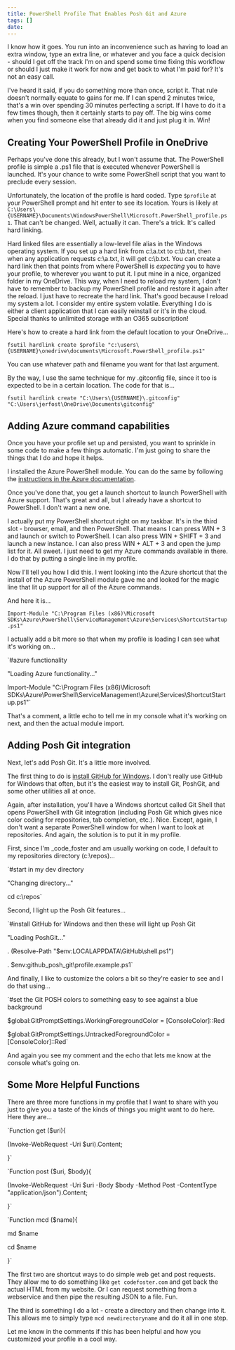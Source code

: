 ```yaml
---
title: PowerShell Profile That Enables Posh Git and Azure
tags: []
date: 
---
```


I know how it goes. You run into an inconvenience such as having to load an extra window, type an extra line, or whatever and you face a quick decision - should I get off the track I'm on and spend some time fixing this workflow or should I just make it work for now and get back to what I'm paid for? It's not an easy call.

I've heard it said, if you do something more than once, script it. That rule doesn't normally equate to gains for me. If I can spend 2 minutes twice, that's a win over spending 30 minutes perfecting a script. If I have to do it a few times though, then it certainly starts to pay off. The big wins come when you find someone else that already did it and just plug it in. Win!

## Creating Your PowerShell Profile in OneDrive

Perhaps you've done this already, but I won't assume that. The PowerShell profile is simple a .ps1 file that is executed whenever PowerShell is launched. It's your chance to write some PowerShell script that you want to preclude every session.

Unfortunately, the location of the profile is hard coded. Type `$profile` at your PowerShell prompt and hit enter to see its location. Yours is likely at `C:\Users\{USERNAME}\Documents\WindowsPowerShell\Microsoft.PowerShell_profile.ps1`. That can't be changed. Well, actually it can. There's a trick. It's called hard linking.

Hard linked files are essentially a low-level file alias in the Windows operating system. If you set up a hard link from c:\a.txt to c:\b.txt, then when any application requests c:\a.txt, it will get c:\b.txt. You can create a hard link then that points from where PowerShell is _expecting_ you to have your profile, to wherever you want to put it. I put mine in a nice, organized folder in my OneDrive. This way, when I need to reload my system, I don't have to remember to backup my PowerShell profile and restore it again after the reload. I just have to recreate the hard link. That's good because I reload my system a lot. I consider my entire system volatile. Everything I do is either a client application that I can easily reinstall or it's in the cloud. Special thanks to unlimited storage with an O365 subscription!

Here's how to create a hard link from the default location to your OneDrive...

`fsutil hardlink create $profile "c:\users\{USERNAME}\onedrive\documents\Microsoft.PowerShell_profile.ps1"`

You can use whatever path and filename you want for that last argument.

By the way, I use the same technique for my .gitconfig file, since it too is expected to be in a certain location. The code for that is...

`fsutil hardlink create "C:\Users\{USERNAME}\.gitconfig" "C:\Users\jerfost\OneDrive\Documents\gitconfig"`

## Adding Azure command capabilities

Once you have your profile set up and persisted, you want to sprinkle in some code to make a few things automatic. I'm just going to share the things that I do and hope it helps.

I installed the Azure PowerShell module. You can do the same by following the [instructions in the Azure documentation](http://azure.microsoft.com/en-us/documentation/articles/install-configure-powershell/).

Once you've done that, you get a launch shortcut to launch PowerShell with Azure support. That's great and all, but I already have a shortcut to PowerShell. I don't want a new one.

I actually put my PowerShell shortcut right on my taskbar. It's in the third slot - browser, email, and then PowerShell. That means I can press WIN + 3 and launch or switch to PowerShell. I can also press WIN + SHIFT + 3 and launch a new instance. I can also press WIN + ALT + 3 and open the jump list for it. All sweet. I just need to get my Azure commands available in there. I do that by putting a single line in my profile.

Now I'll tell you how I did this. I went looking into the Azure shortcut that the install of the Azure PowerShell module gave me and looked for the magic line that lit up support for all of the Azure commands.

And here it is...

`Import-Module "C:\Program Files (x86)\Microsoft SDKs\Azure\PowerShell\ServiceManagement\Azure\Services\ShortcutStartup.ps1"`

I actually add a bit more so that when my profile is loading I can see what it's working on...

`#azure functionality

"Loading Azure functionality..."

Import-Module "C:\Program Files (x86)\Microsoft SDKs\Azure\PowerShell\ServiceManagement\Azure\Services\ShortcutStartup.ps1"`

That's a comment, a little echo to tell me in my console what it's working on next, and then the actual module import.

## Adding Posh Git integration

Next, let's add Posh Git. It's a little more involved.

The first thing to do is [install GitHub for Windows](http://windows.github.com). I don't really use GitHub for Windows that often, but it's the easiest way to install Git, PoshGit, and some other utilities all at once.

Again, after installation, you'll have a Windows shortcut called Git Shell that opens PowerShell with Git integration (including Posh Git which gives nice color coding for repositories, tab completion, etc.). Nice. Except, again, I don't want a separate PowerShell window for when I want to look at repositories. And again, the solution is to put it in my profile.

First, since I'm _code_foster and am usually working on code, I default to my repositories directory (c:\repos)...

`#start in my dev directory

"Changing directory..."

cd c:\repos`

Second, I light up the Posh Git features...

`#install GitHub for Windows and then these will light up Posh Git

"Loading PoshGit..."

. (Resolve-Path "$env:LOCALAPPDATA\GitHub\shell.ps1")

. $env:github_posh_git\profile.example.ps1`

And finally, I like to customize the colors a bit so they're easier to see and I do that using...

`#set the Git POSH colors to something easy to see against a blue background

$global:GitPromptSettings.WorkingForegroundColor = [ConsoleColor]::Red 

$global:GitPromptSettings.UntrackedForegroundColor = [ConsoleColor]::Red`

And again you see my comment and the echo that lets me know at the console what's going on.

## Some More Helpful Functions

There are three more functions in my profile that I want to share with you just to give you a taste of the kinds of things you might want to do here. Here they are...

`Function get ($uri){

  (Invoke-WebRequest -Uri $uri).Content;

}`

`Function post ($uri, $body){

  (Invoke-WebRequest -Uri $uri -Body $body -Method Post -ContentType "application/json").Content;

}`

`Function mcd ($name){

  md $name

  cd $name

}`

The first two are shortcut ways to do simple web get and post requests. They allow me to do something like `get codefoster.com` and get back the actual HTML from my website. Or I can request something from a webservice and then pipe the resulting JSON to a file. Fun.

The third is something I do a lot - create a directory and then change into it. This allows me to simply type `mcd newdirectoryname` and do it all in one step.

Let me know in the comments if this has been helpful and how you customized your profile in a cool way.